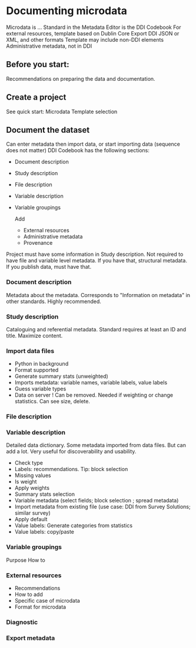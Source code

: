 # Documenting microdata

Microdata is ...
Standard in the Metadata Editor is the DDI Codebook
For external resources, template based on Dublin Core
Export DDI JSON or XML, and other formats 
Template may include non-DDI elements
Administrative metadata, not in DDI

## Before you start:

Recommendations on preparing the data and documentation.

## Create a project

See quick start: Microdata
Template selection

## Document the dataset

Can enter metadata then import data, or start importing data (sequence does not matter)
DDI Codebook has the following sections:
- Document description
- Study description
- File description
- Variable description
- Variable groupings

  Add
  - External resources
  - Administrative metadata
  - Provenance

Project must have some information in Study description. Not required to have file and variable level metadata. If you have that, structural metadata. If you publish data, must have that.

### Document description

Metadata about the metadata. Corresponds to "Information on metadata" in other standards.
Highly recommended.

### Study description

Cataloguing and referential metadata. Standard requires at least an ID and title.
Maximize content.

### Import data files
- Python in background
- Format supported
- Generate summary stats (unweighted)
- Imports metadata: variable names, variable labels, value labels
- Guess variable types
- Data on server ! Can be removed. Needed if weighting or change statistics. Can see size, delete.

### File description

### Variable description

Detailed data dictionary. Some metadata imported from data files. But can add a lot. Very useful for discoverability and usability.

- Check type
- Labels: recommendations. Tip: block selection
- Missing values
- Is weight
- Apply weights
- Summary stats selection
- Variable metadata (select fields; block selection ; spread metadata)
- Import metadata from existing file (use case: DDI from Survey Solutions; similar survey)
- Apply default
- Value labels: Generate categories from statistics
- Value labels: copy/paste

### Variable groupings

Purpose
How to

### External resources
- Recommendations
- How to add
- Specific case of microdata
- Format for microdata

### Diagnostic

### Export metadata

